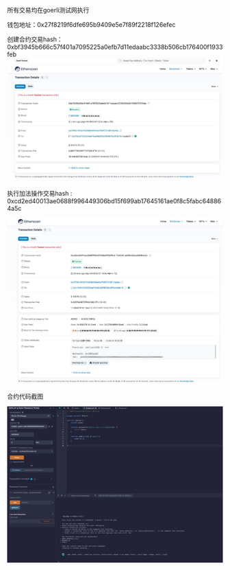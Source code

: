 所有交易均在goerli测试网执行

钱包地址：0x27f8219f6dfe695b9409e5e7f89f2218f126efec

创建合约交易hash：0xbf3945b666c57f401a7095225a0efb7d11edaabc3338b506cb176400f1933feb
![avatar](images/01.png)

执行加法操作交易hash : 0xcd2ed40013ae0688f996449306bd15f699ab17645161ae0f8c5fabc648864a5c

![avatar](images/add.png)

合约代码截图

![avatar](images/code.png)